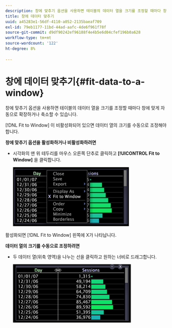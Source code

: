 ```yaml
---
description: 창에 맞추기 옵션을 사용하면 테이블의 데이터 열을 크기를 조정할 때마다 창에 맞게 자동으로 확장하거나 축소할 수 있습니다.
title: 창에 데이터 맞추기
uuid: a45283e1-56df-4110-a052-2135baeaf709
exl-id: 79eb1177-11bd-44ad-aafc-4de6f961f78f
source-git-commit: d9df90242ef96188f4e4b5e6d04cfef196b0a628
workflow-type: tm+mt
source-wordcount: '122'
ht-degree: 8%

---
```


# 창에 데이터 맞추기{#fit-data-to-a-window}

창에 맞추기 옵션을 사용하면 테이블의 데이터 열을 크기를 조정할 때마다 창에 맞게 자동으로 확장하거나 축소할 수 있습니다.

[!DNL Fit to Window] 이 비활성화되어 있으면 데이터 열의 크기를 수동으로 조정해야 합니다.

**창에 맞추기 옵션을 활성화하거나 비활성화하려면**

* 시각화의 맨 위 테두리를 마우스 오른쪽 단추로 클릭하고 **[!UICONTROL Fit to Window]** 을 클릭합니다.

   ![](assets/mnu_Table_Fit.png)

활성화되면 [!DNL Fit to Window] 왼쪽에 X가 나타납니다.

**데이터 열의 크기를 수동으로 조정하려면**

* 두 데이터 열(위축 영역)을 나누는 선을 클릭하고 원하는 너비로 드래그합니다.

   ![](assets/mnu_Table_Resize.png)
